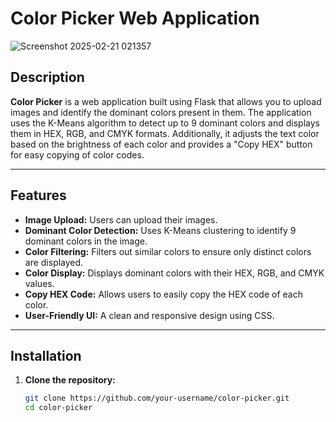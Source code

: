 # Color Picker Web Application
![Screenshot 2025-02-21 021357](https://github.com/user-attachments/assets/ef161ff6-7f85-492f-ae0f-f78c139e3231)
## Description

**Color Picker** is a web application built using Flask that allows you to upload images and identify the dominant colors present in them. The application uses the K-Means algorithm to detect up to 9 dominant colors and displays them in HEX, RGB, and CMYK formats. Additionally, it adjusts the text color based on the brightness of each color and provides a "Copy HEX" button for easy copying of color codes.

---

## Features

- **Image Upload:** Users can upload their images.
- **Dominant Color Detection:** Uses K-Means clustering to identify 9 dominant colors in the image.
- **Color Filtering:** Filters out similar colors to ensure only distinct colors are displayed.
- **Color Display:** Displays dominant colors with their HEX, RGB, and CMYK values.
- **Copy HEX Code:** Allows users to easily copy the HEX code of each color.
- **User-Friendly UI:** A clean and responsive design using CSS.

---

## Installation

1. **Clone the repository:**
   ```bash
   git clone https://github.com/your-username/color-picker.git
   cd color-picker
